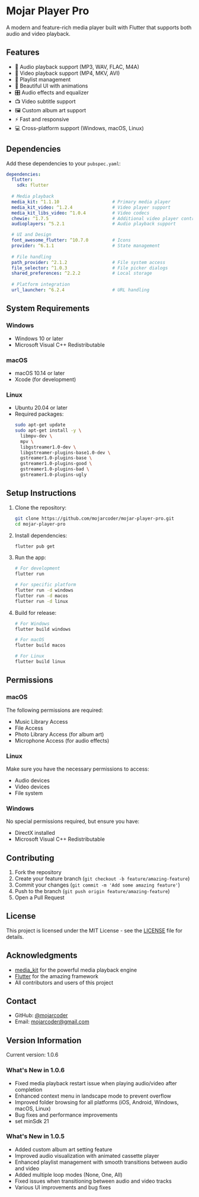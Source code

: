 # Mojar Player Pro

A modern and feature-rich media player built with Flutter that supports both audio and video playback.

## Features

- 🎵 Audio playback support (MP3, WAV, FLAC, M4A)
- 🎥 Video playback support (MP4, MKV, AVI)
- 📝 Playlist management
- 🎨 Beautiful UI with animations
- 🎛️ Audio effects and equalizer
- 📺 Video subtitle support
- 🖼️ Custom album art support
- ⚡ Fast and responsive
- 💻 Cross-platform support (Windows, macOS, Linux)

## Dependencies

Add these dependencies to your `pubspec.yaml`:

```yaml
dependencies:
  flutter:
    sdk: flutter
  
  # Media playback
  media_kit: ^1.1.10                    # Primary media player
  media_kit_video: ^1.2.4               # Video player support
  media_kit_libs_video: ^1.0.4          # Video codecs
  chewie: ^1.7.5                        # Additional video player controls
  audioplayers: ^5.2.1                  # Audio playback support

  # UI and Design
  font_awesome_flutter: ^10.7.0         # Icons
  provider: ^6.1.1                      # State management
  
  # File handling
  path_provider: ^2.1.2                 # File system access
  file_selector: ^1.0.3                 # File picker dialogs
  shared_preferences: ^2.2.2            # Local storage
  
  # Platform integration
  url_launcher: ^6.2.4                  # URL handling
```

## System Requirements

### Windows
- Windows 10 or later
- Microsoft Visual C++ Redistributable

### macOS
- macOS 10.14 or later
- Xcode (for development)

### Linux
- Ubuntu 20.04 or later
- Required packages:
  ```bash
  sudo apt-get update
  sudo apt-get install -y \
    libmpv-dev \
    mpv \
    libgstreamer1.0-dev \
    libgstreamer-plugins-base1.0-dev \
    gstreamer1.0-plugins-base \
    gstreamer1.0-plugins-good \
    gstreamer1.0-plugins-bad \
    gstreamer1.0-plugins-ugly
  ```

## Setup Instructions

1. Clone the repository:
   ```bash
   git clone https://github.com/mojarcoder/mojar-player-pro.git
   cd mojar-player-pro
   ```

2. Install dependencies:
   ```bash
   flutter pub get
   ```

3. Run the app:
   ```bash
   # For development
   flutter run

   # For specific platform
   flutter run -d windows
   flutter run -d macos
   flutter run -d linux
   ```

4. Build for release:
   ```bash
   # For Windows
   flutter build windows

   # For macOS
   flutter build macos

   # For Linux
   flutter build linux
   ```

## Permissions

### macOS
The following permissions are required:
- Music Library Access
- File Access
- Photo Library Access (for album art)
- Microphone Access (for audio effects)

### Linux
Make sure you have the necessary permissions to access:
- Audio devices
- Video devices
- File system

### Windows
No special permissions required, but ensure you have:
- DirectX installed
- Microsoft Visual C++ Redistributable

## Contributing

1. Fork the repository
2. Create your feature branch (`git checkout -b feature/amazing-feature`)
3. Commit your changes (`git commit -m 'Add some amazing feature'`)
4. Push to the branch (`git push origin feature/amazing-feature`)
5. Open a Pull Request

## License

This project is licensed under the MIT License - see the [LICENSE](LICENSE) file for details.

## Acknowledgments

- [media_kit](https://pub.dev/packages/media_kit) for the powerful media playback engine
- [Flutter](https://flutter.dev) for the amazing framework
- All contributors and users of this project

## Contact

- GitHub: [@mojarcoder](https://github.com/mojarcoder)
- Email: mojarcoder@gmail.com

## Version Information

Current version: 1.0.6

### What's New in 1.0.6
- Fixed media playback restart issue when playing audio/video after completion
- Enhanced context menu in landscape mode to prevent overflow
- Improved folder browsing for all platforms (iOS, Android, Windows, macOS, Linux)
- Bug fixes and performance improvements
- set minSdk 21
### What's New in 1.0.5
- Added custom album art setting feature
- Improved audio visualization with animated cassette player
- Enhanced playlist management with smooth transitions between audio and video
- Added multiple loop modes (None, One, All)
- Fixed issues when transitioning between audio and video tracks
- Various UI improvements and bug fixes
